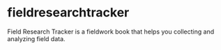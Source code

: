# fieldresearchtracker
Field Research Tracker is a fieldwork book that helps you collecting and analyzing field data.
